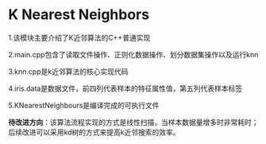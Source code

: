 # K Nearest Neighbors
1.该模块主要介绍了K近邻算法的C++普通实现

2.main.cpp包含了读取文件操作、正则化数据操作、划分数据集操作以及运行knn

3.knn.cpp是k近邻算法的核心实现代码

4.iris.data是数据文件，前四列代表样本的特征属性值，第五列代表样本标签

5.KNearestNeighbours是编译完成的可执行文件

**待改进方向**：该算法流程实现的方式是线性扫描，当样本数据量增多时非常耗时；后续改进可以采用kd树的方式来提高k近邻搜索的效率。



